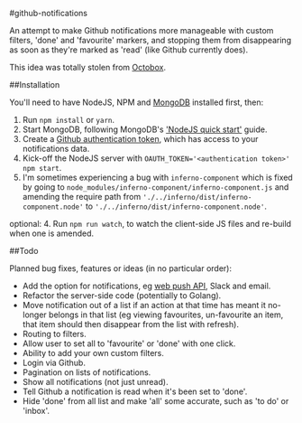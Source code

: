 #github-notifications

An attempt to make Github notifications more manageable with custom filters, 'done' and 'favourite' markers, and stopping them from disappearing as soon as they're marked as 'read' (like Github currently does).

This idea was totally stolen from [Octobox](https://github.com/octobox/octobox).

##Installation

You'll need to have NodeJS, NPM and [MongoDB](https://docs.mongodb.com/v3.2/installation/) installed first, then:

1. Run `npm install` or `yarn`.
2. Start MongoDB, following MongoDB's ['NodeJS quick start'](http://mongodb.github.io/node-mongodb-native/2.2/quick-start/#start-a-mongodb-server) guide.
3. Create a [Github authentication token](https://help.github.com/articles/creating-an-access-token-for-command-line-use/), which has access to your notifications data.
4. Kick-off the NodeJS server with `OAUTH_TOKEN='<authentication token>' npm start`.
5. I'm sometimes experiencing a bug with `inferno-component` which is fixed by going to `node_modules/inferno-component/inferno-component.js` and amending the require path from `'./../inferno/dist/inferno-component.node'` to `'./../inferno/dist/inferno-component.node'`.

optional:
4. Run `npm run watch`, to watch the client-side JS files and re-build when one is amended.

##Todo

Planned bug fixes, features or ideas (in no particular order):
-  Add the option for notifications, eg [web push API](https://developer.mozilla.org/en/docs/Web/API/Push_API), Slack and email.
- Refactor the server-side code (potentially to Golang).
- Move notification out of a list if an action at that time has meant it no-longer belongs in that list (eg viewing favourites, un-favourite an item, that item should then disappear from the list with refresh).
- Routing to filters.
- Allow user to set all to 'favourite' or 'done' with one click.
- Ability to add your own custom filters.
- Login via Github.
- Pagination on lists of notifications.
- Show all notifications (not just unread).
- Tell Github a notification is read when it's been set to 'done'.
- Hide 'done' from all list and make 'all' some accurate, such as 'to do' or 'inbox'.

